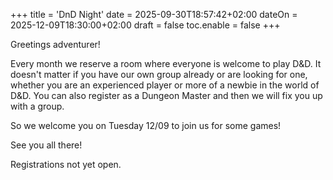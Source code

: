 +++
title = 'DnD Night'
date = 2025-09-30T18:57:42+02:00
dateOn = 2025-12-09T18:30:00+02:00
draft = false
toc.enable = false
+++

Greetings adventurer!

Every month we reserve a room where everyone is welcome to play D&D. It doesn't matter if you have our own group already or are looking for one, whether you are an experienced player or more of a newbie in the world of D&D. You can also register as a Dungeon Master and then we will fix you up with a group.

So we welcome you on Tuesday 12/09 to join us for some games!

See you all there!

Registrations not yet open.